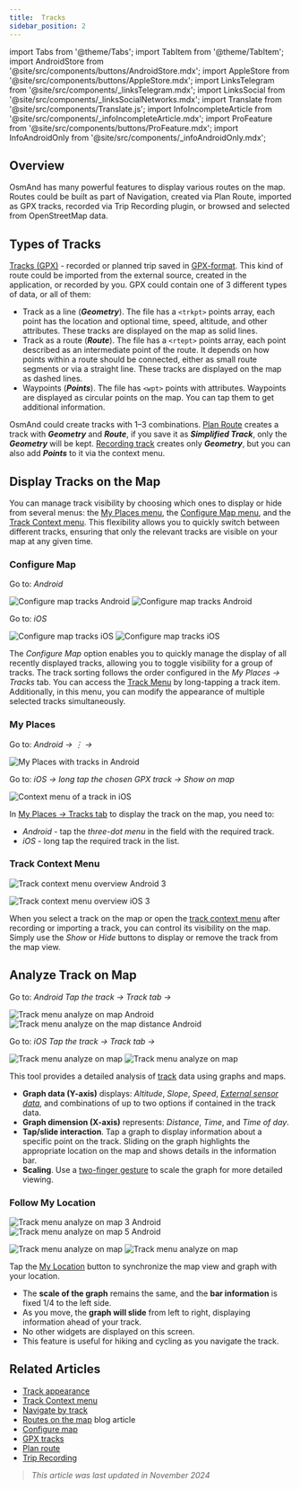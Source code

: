 ```yaml
---
title:  Tracks
sidebar_position: 2
---
```


import Tabs from '@theme/Tabs';
import TabItem from '@theme/TabItem';
import AndroidStore from '@site/src/components/buttons/AndroidStore.mdx';
import AppleStore from '@site/src/components/buttons/AppleStore.mdx';
import LinksTelegram from '@site/src/components/_linksTelegram.mdx';
import LinksSocial from '@site/src/components/_linksSocialNetworks.mdx';
import Translate from '@site/src/components/Translate.js';
import InfoIncompleteArticle from '@site/src/components/_infoIncompleteArticle.mdx';
import ProFeature from '@site/src/components/buttons/ProFeature.mdx';
import InfoAndroidOnly from '@site/src/components/_infoAndroidOnly.mdx';


## Overview

OsmAnd has many powerful features to display various routes on the map. Routes could be built as part of Navigation, created via Plan Route, imported as GPX tracks, recorded via Trip Recording plugin, or browsed and selected from OpenStreetMap data.


## Types of Tracks

[Tracks (GPX)](#display-tracks-on-the-map) - recorded or planned trip saved in [GPX-format](https://en.wikipedia.org/wiki/GPS_Exchange_Format). This kind of route could be imported from the external source, created in the application, or recorded by you. GPX could contain one of 3 different types of data, or all of them:

- Track as a line (***Geometry***). The file has a ```<trkpt>``` points array, each point has the location and optional time, speed, altitude, and other attributes. These tracks are displayed on the map as solid lines.
- Track as a route (***Route***). The file has a ```<rtept>``` points array, each point described as an intermediate point of the route. It depends on how points within a route should be connected, either as small route segments or via a straight line. These tracks are displayed on the map as dashed lines.
- Waypoints (***Points***). The file has ```<wpt>``` points with attributes. Waypoints are displayed as circular points on the map. You can tap them to get additional information.

OsmAnd could create tracks with 1–3 combinations. [Plan Route](../../plan-route/create-route.md) creates a track with ***Geometry*** and ***Route***, if you save it as ***Simplified Track***, only the ***Geometry*** will be kept. [Recording track](../../plugins/trip-recording.md#new-track-recording) creates only ***Geometry***, but you can also add ***Points*** to it via the context menu.


## Display Tracks on the Map

You can manage track visibility by choosing which ones to display or hide from several menus: the [My Places menu](#my-places), the [Configure Map menu](#configure-map), and the [Track Context menu](#track-context-menu). This flexibility allows you to quickly switch between different tracks, ensuring that only the relevant tracks are visible on your map at any given time.

### Configure Map

<Tabs groupId="operating-systems">

<TabItem value="android" label="Android">

Go to: *Android* *<Translate android="true" ids="shared_string_menu,configure_map,shared_string_show,show_gpx"/>*

![Configure map tracks Android](@site/static/img/map/tracks_and_routes/tracks_and_routes_display_1_andr.png)   ![Configure map tracks Android](@site/static/img/map/tracks_and_routes/tracks_and_routes_display_andr.png)  

</TabItem>

<TabItem value="ios" label="iOS">

Go to: *iOS* *<Translate ios="true" ids="shared_string_menu,configure_map,shared_string_gpx_tracks"/>*

![Configure map tracks iOS](@site/static/img/personal/tracks/follow_track_1_ios.png)  ![Configure map tracks iOS](@site/static/img/personal/tracks/configure_map_track_menu_ios.png)

</TabItem>

</Tabs>

The *Configure Map* option enables you to quickly manage the display of all recently displayed tracks, allowing you to toggle visibility for a group of tracks. The track sorting follows the order configured in the *My Places → Tracks* tab. You can access the [Track Menu](../../personal/tracks/manage-tracks.md#track-menu) by long-tapping a track item. Additionally, in this menu, you can modify the appearance of multiple selected tracks simultaneously.

### My Places

<Tabs groupId="operating-systems">

<TabItem value="android" label="Android">

Go to: *Android* *<Translate android="true" ids="shared_string_menu,shared_string_my_places,shared_string_gpx_files"/> → &#8942; → <Translate android="true" ids="shared_string_show_on_map"/>*

![My Places with tracks in Android](@site/static/img/personal/tracks/one_track_menu_andr.png)

</TabItem>

<TabItem value="ios" label="iOS">

Go to: *iOS* *<Translate ios="true" ids="shared_string_menu,shared_string_my_places,shared_string_gpx_tracks"/> → long tap the chosen GPX track → Show on map*

![Context menu of a track in iOS](@site/static/img/personal/tracks/one_track_menu_ios.png)

</TabItem>

</Tabs>

In [My Places *→* Tracks tab](../../personal/tracks/manage-tracks.md#manage-tracks) to display the track on the map, you need to:

- *Android* - tap the *three-dot menu* in the field with the required track.
- *iOS* - long tap the required track in the list.


### Track Context Menu

<Tabs groupId="operating-systems">

<TabItem value="android" label="Android">

![Track context menu overview Android 3](@site/static/img/personal/tracks/track_context_overview_andr_3.png)

</TabItem>

<TabItem value="ios" label="iOS">

![Track context menu overview iOS 3](@site/static/img/personal/tracks/track_context_overview_ios_3.png)

</TabItem>

</Tabs>

When you select a track on the map or open the [track context menu](./track-context-menu.md) after recording or importing a track, you can control its visibility on the map. Simply use the *Show* or *Hide* buttons to display or remove the track from the map view.


## Analyze Track on Map  

<Tabs groupId="operating-systems">

<TabItem value="android" label="Android">

Go to: *Android* *Tap the track → Track tab → <Translate android="true" ids="analyze_on_map"/>*  

![Track menu analyze on map Android](@site/static/img/personal/tracks/analyze_track_on_map_andr.png)    ![Track menu analyze on the map distance Android](@site/static/img/personal/tracks/analyze_track_on_map_distance_andr.png)

</TabItem>

<TabItem value="ios" label="iOS">

Go to: *iOS* *Tap the track → Track tab → <Translate ios="true" ids="analyze_on_map"/>*  

![Track menu analyze on map](@site/static/img/personal/tracks/track_analyze_ios.png)  ![Track menu analyze on map ](@site/static/img/personal/tracks/track_analyze_on_map_ios.png)

</TabItem>

</Tabs>

This tool provides a detailed analysis of [track](../../map/tracks/track-context-menu.md#options) data using graphs and maps.

- **Graph data (Y-axis)** displays: *Altitude*, *Slope*, *Speed*, [*External sensor data*](../../plugins/external-sensors.md), and combinations of up to two options if contained in the track data.
- **Graph dimension (X-axis)** represents: *Distance*, *Time*, and *Time of day*.
- **Tap/slide interaction**. Tap a graph to display information about a specific point on the track. Sliding on the graph highlights the appropriate location on the map and shows details in the information bar.
- **Scaling**. Use a [two-finger gesture](../../map/interact-with-map.md#gestures) to scale the graph for more detailed viewing.


### Follow My Location

<Tabs groupId="operating-systems">

<TabItem value="android" label="Android">

![Track menu analyze on map 3 Android](@site/static/img/personal/tracks/track_analyze_on_map_3_android.png) ![Track menu analyze on map 5 Android](@site/static/img/personal/tracks/track_analyze_on_map_5_android.png)

</TabItem>

<TabItem value="ios" label="iOS">

![Track menu analyze on map](@site/static/img/personal/tracks/track_follow_my_location_3_ios.png)  ![Track menu analyze on map ](@site/static/img/personal/tracks/track_follow_my_location_4_ios.png)

</TabItem>

</Tabs>

Tap the [My Location](../../map/interact-with-map.md#my-location-and-zoom) button to synchronize the map view and graph with your location.

- The **scale of the graph** remains the same, and the **bar information** is fixed 1/4 to the left side.
- As you move, the **graph will slide** from left to right, displaying information ahead of your track.
- No other widgets are displayed on this screen.
- This feature is useful for hiking and cycling as you navigate the track.  


## Related Articles

- [Track appearance](./appearance.md)
- [Track Context menu](./track-context-menu.md)
- [Navigate by track](../../navigation/setup/gpx-navigation.md)
- [Routes on the map](https://docs.osmand.net/blog/routes) blog article
- [Configure map](../../map/configure-map-menu.md)  
- [GPX tracks](../../personal/tracks/index.md)  
- [Plan route](../../plan-route/index.md)  
- [Trip Recording](../../plugins/trip-recording.md)

> *This article was last updated in November 2024*
